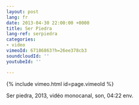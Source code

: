 ```yaml
---
layout: post
lang: fr
date: 2013-04-30 22:00:00 +0000
title: Ser Piedra
lang-ref: serpiedra
categories:
- video
vimeoId: 67186863?h=26ee378cb3
soundcloudId: ''
youtubeId: ''

---
```


{% include vimeo.html id=page.vimeoId %}

Ser piedra, 2013, vidéo monocanal, son, 04:22 env.